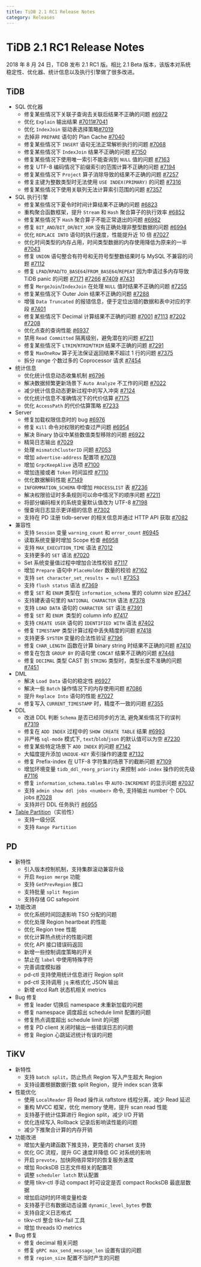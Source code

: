 ```yaml
---
title: TiDB 2.1 RC1 Release Notes
category: Releases
---
```


# TiDB 2.1 RC1 Release Notes

2018 年 8 月 24 日，TiDB 发布 2.1 RC1 版。相比 2.1 Beta 版本，该版本对系统稳定性、优化器、统计信息以及执行引擎做了很多改进。

## TiDB

- SQL 优化器
    - 修复某些情况下关联子查询去关联后结果不正确的问题 [#6972](https://github.com/pingcap/tidb/pull/6972)
    - 优化 `Explain` 输出结果 [#7011](https://github.com/pingcap/tidb/pull/7011)[#7041](https://github.com/pingcap/tidb/pull/7041)
    - 优化 `IndexJoin` 驱动表选择策略[#7019](https://github.com/pingcap/tidb/pull/7019)
    - 去掉非 `PREPARE` 语句的 Plan Cache [#7040](https://github.com/pingcap/tidb/pull/7040)
    - 修复某些情况下 `INSERT` 语句无法正常解析执行的问题  [#7068](https://github.com/pingcap/tidb/pull/7068)
    - 修复某些情况下 `IndexJoin` 结果不正确的问题 [#7150](https://github.com/pingcap/tidb/pull/7150)
    - 修复某些情况下使用唯一索引不能查询到 `NULL` 值的问题 [#7163](https://github.com/pingcap/tidb/pull/7163)
    - 修复 UTF-8 编码情况下前缀索引的范围计算不正确的问题 [#7194](https://github.com/pingcap/tidb/pull/7194)
    - 修复某些情况下 `Project` 算子消除导致的结果不正确的问题 [#7257](https://github.com/pingcap/tidb/pull/7257)
    - 修复主键为整数类型时无法使用 `USE INDEX(PRIMARY)` 的问题 [#7316](https://github.com/pingcap/tidb/pull/7316)
    - 修复某些情况下使用关联列无法计算索引范围的问题 [#7357](https://github.com/pingcap/tidb/pull/7357)
- SQL 执行引擎
    - 修复某些情况下夏令时时间计算结果不正确的问题 [#6823](https://github.com/pingcap/tidb/pull/6823)
    - 重构聚合函数框架，提升 `Stream` 和 `Hash` 聚合算子的执行效率 [#6852](https://github.com/pingcap/tidb/pull/6852)
    - 修复某些情况下 `Hash` 聚合算子不能正常退出的问题 [#6982](https://github.com/pingcap/tidb/pull/6982)
    - 修复 `BIT_AND`/`BIT_OR`/`BIT_XOR` 没有正确处理非整型数据的问题 [#6994](https://github.com/pingcap/tidb/pull/6994)
    - 优化 `REPLACE INTO` 语句的执行速度，性能提升近 10 倍 [#7027](https://github.com/pingcap/tidb/pull/7027)
    - 优化时间类型的内存占用，时间类型数据的内存使用降低为原来的一半 [#7043](https://github.com/pingcap/tidb/pull/7043)
    - 修复 `UNION` 语句整合有符号和无符号型整数结果时与 MySQL 不兼容的问题 [#7112](https://github.com/pingcap/tidb/pull/7112)
    - 修复 `LPAD`/`RPAD`/`TO_BASE64`/`FROM_BASE64`/`REPEAT` 因为申请过多内存导致 TiDB panic 的问题 [#7171](https://github.com/pingcap/tidb/pull/7171) [#7266](https://github.com/pingcap/tidb/pull/7266) [#7409](https://github.com/pingcap/tidb/pull/7409) [#7431](https://github.com/pingcap/tidb/pull/7431)
    - 修复 `MergeJoin`/`IndexJoin` 在处理 `NULL` 值时结果不正确的问题 [#7255](https://github.com/pingcap/tidb/pull/7255)
    - 修复某些情况下 Outer Join 结果不正确的问题 [#7288](https://github.com/pingcap/tidb/pull/7288)
    - 增强 `Data Truncated` 的报错信息，便于定位出错的数据和表中对应的字段 [#7401](https://github.com/pingcap/tidb/pull/7401)
    - 修复某些情况下 Decimal 计算结果不正确的问题 [#7001](https://github.com/pingcap/tidb/pull/7001) [#7113](https://github.com/pingcap/tidb/pull/7113) [#7202](https://github.com/pingcap/tidb/pull/7202) [#7208](https://github.com/pingcap/tidb/pull/7208)
    - 优化点查的查询性能 [#6937](https://github.com/pingcap/tidb/pull/6937)
    - 禁用 `Read Committed` 隔离级别，避免潜在的问题 [#7211](https://github.com/pingcap/tidb/pull/7211)
    - 修复某些情况下 `LTRIM`/`RTRIM`/`TRIM` 结果不正确的问题 [#7291](https://github.com/pingcap/tidb/pull/7291)
    - 修复 `MaxOneRow` 算子无法保证返回结果不超过 1 行的问题 [#7375](https://github.com/pingcap/tidb/pull/7375)
    - 拆分 range 个数过多的 Coprocessor 请求 [#7454](https://github.com/pingcap/tidb/pull/7454)
- 统计信息
    - 优化统计信息动态收集机制 [#6796](https://github.com/pingcap/tidb/pull/6796)
    - 解决数据频繁更新场景下 `Auto Analyze` 不工作的问题 [#7022](https://github.com/pingcap/tidb/pull/7022)
    - 减少统计信息动态更新过程中的写入冲突 [#7124](https://github.com/pingcap/tidb/pull/7124)
    - 优化统计信息不准确情况下的代价估算 [#7175](https://github.com/pingcap/tidb/pull/7175)
    - 优化 `AccessPath` 的代价估算策略 [#7233](https://github.com/pingcap/tidb/pull/7233)
- Server
    - 修复加载权限信息时的 bug [#6976](https://github.com/pingcap/tidb/pull/6976)
    - 修复 `Kill` 命令对权限的检查过严问题 [#6954](https://github.com/pingcap/tidb/pull/6954)
    - 解决 Binary 协议中某些数值类型移除的问题 [#6922](https://github.com/pingcap/tidb/pull/6922)
    - 精简日志输出 [#7029](https://github.com/pingcap/tidb/pull/7029)
    - 处理 `mismatchClusterID` 问题 [#7053](https://github.com/pingcap/tidb/pull/7053)
    - 增加 `advertise-address` 配置项 [#7078](https://github.com/pingcap/tidb/pull/7078)
    - 增加 `GrpcKeepAlive` 选项 [#7100](https://github.com/pingcap/tidb/pull/7100)
    - 增加连接或者 `Token` 时间监控 [#7110](https://github.com/pingcap/tidb/pull/7110)
    - 优化数据解码性能 [#7149](https://github.com/pingcap/tidb/pull/7149)
    - `INFORMMATION_SCHEMA` 中增加 `PROCESSLIST` 表 [#7236](https://github.com/pingcap/tidb/pull/7236)
    - 解决权限验证时多条规则可以命中情况下的顺序问题 [#7211](https://github.com/pingcap/tidb/pull/7211)
    - 将部分编码相关的系统变量默认值改为 UTF-8 [#7198](https://github.com/pingcap/tidb/pull/7198)
    - 慢查询日志显示更详细的信息 [#7302](https://github.com/pingcap/tidb/pull/7302)
    - 支持在 PD 注册 tidb-server 的相关信息并通过 HTTP API 获取 [#7082](https://github.com/pingcap/tidb/pull/7082)
- 兼容性
    - 支持 `Session` 变量 `warning_count` 和 `error_count` [#6945](https://github.com/pingcap/tidb/pull/6945)
    - 读取系统变量时增加 Scope 检查 [#6958](https://github.com/pingcap/tidb/pull/6958)
    - 支持 `MAX_EXECUTION_TIME` 语法 [#7012](https://github.com/pingcap/tidb/pull/7012)
    - 支持更多的 `SET` 语法 [#7020](https://github.com/pingcap/tidb/pull/7020)
    - Set 系统变量值过程中增加合法性校验 [#7117](https://github.com/pingcap/tidb/pull/7117)
    - 增加 `Prepare` 语句中 `PlaceHolder` 数量的校验 [#7162](https://github.com/pingcap/tidb/pull/7162)
    - 支持 `set character_set_results = null` [#7353](https://github.com/pingcap/tidb/pull/7353)
    - 支持 `flush status` 语法 [#7369](https://github.com/pingcap/tidb/pull/7369)
    - 修复 `SET` 和 `ENUM`  类型在 `information_schema` 里的 column size [#7347](https://github.com/pingcap/tidb/pull/7347)
    - 支持建表语句里的 `NATIONAL CHARACTER` 语法 [#7378](https://github.com/pingcap/tidb/pull/7378)
    - 支持 `LOAD DATA` 语句的 `CHARACTER SET` 语法 [#7391](https://github.com/pingcap/tidb/pull/7391)
    - 修复 `SET` 和 `ENUM `类型的 column info [#7417](https://github.com/pingcap/tidb/pull/7417)
    - 支持 `CREATE USER` 语句的 `IDENTIFIED WITH` 语法 [#7402](https://github.com/pingcap/tidb/pull/7402)
    - 修复 `TIMESTAMP` 类型计算过程中丢失精度的问题 [#7418](https://github.com/pingcap/tidb/pull/7418)
    - 支持更多 `SYSTEM` 变量的合法性验证 [#7196](https://github.com/pingcap/tidb/pull/7196)
    - 修复 `CHAR_LENGTH` 函数在计算 binary string 时结果不正确的问题 [#7410](https://github.com/pingcap/tidb/pull/7410)
    - 修复在包含 `GROUP BY` 的语句里 `CONCAT` 结果不正确的问题 [#7448](https://github.com/pingcap/tidb/pull/7448)
    - 修复 `DECIMAL` 类型 CAST 到 `STRING` 类型时，类型长度不准确的问题 [#7451](https://github.com/pingcap/tidb/pull/7451)
- DML
    - 解决 `Load Data` 语句的稳定性 [#6927](https://github.com/pingcap/tidb/pull/6927)
    - 解决一些 `Batch` 操作情况下的内存使用问题 [#7086](https://github.com/pingcap/tidb/pull/7086)
    - 提升 `Replace Into` 语句的性能 [#7027](https://github.com/pingcap/tidb/pull/7027)
    - 修复写入 `CURRENT_TIMESTAMP` 时，精度不一致的问题 [#7355](https://github.com/pingcap/tidb/pull/7355)
- DDL
    - 改进 DDL 判断 `Schema` 是否已经同步的方法, 避免某些情况下的误判 [#7319](https://github.com/pingcap/tidb/pull/7319)
    - 修复在 `ADD INDEX` 过程中的 `SHOW CREATE TABLE` 结果 [#6993](https://github.com/pingcap/tidb/pull/6993)
    - 非严格 `sql-mode` 模式下,  `text`/`blob`/`json` 的默认值可以为空 [#7230](https://github.com/pingcap/tidb/pull/7230)
    - 修复某些特定场景下 `ADD INDEX` 的问题 [#7142](https://github.com/pingcap/tidb/pull/7142)
    - 大幅度提升添加 `UNIQUE-KEY` 索引操作的速度 [#7132](https://github.com/pingcap/tidb/pull/7132)
    - 修复 Prefix-index 在 UTF-8 字符集的场景下的截断问题 [#7109](https://github.com/pingcap/tidb/pull/7109)
    - 增加环境变量 `tidb_ddl_reorg_priority` 来控制 `add-index` 操作的优先级  [#7116](https://github.com/pingcap/tidb/pull/7116)
    - 修复 `information_schema.tables` 中 `AUTO-INCREMENT` 的显示问题 [#7037](https://github.com/pingcap/tidb/pull/7037)
    - 支持 `admin show ddl jobs <number>` 命令, 支持输出 number 个 DDL jobs [#7028](https://github.com/pingcap/tidb/pull/7028)
    - 支持并行 DDL 任务执行 [#6955](https://github.com/pingcap/tidb/pull/6955)
- [Table Partition](https://github.com/pingcap/tidb/projects/6)（实验性）
    - 支持一级分区
    - 支持 `Range Partition`

## PD

- 新特性
    - 引入版本控制机制，支持集群滚动兼容升级
    - 开启 `Region merge` 功能
    - 支持 `GetPrevRegion` 接口
    - 支持批量 `split Region`
    - 支持存储 GC safepoint
- 功能改进
    - 优化系统时间回退影响 TSO 分配的问题
    - 优化处理 Region heartbeat 的性能
    - 优化 Region tree 性能
    - 优化计算热点统计的性能问题
    - 优化 API 接口错误码返回
    - 新增一些控制调度策略的开关
    - 禁止在 `label` 中使用特殊字符
    - 完善调度模拟器
    - pd-ctl 支持使用统计信息进行 Region split
    - pd-ctl 支持调用 `jq` 来格式化 JSON 输出
    - 新增 etcd Raft 状态机相关 metrics
- Bug 修复
    - 修复 leader 切换后 namespace 未重新加载的问题
    - 修复 namespace 调度超出 schedule limit 配置的问题
    - 修复热点调度超出 schedule limit 的问题
    - 修复 PD client 关闭时输出一些错误日志的问题
    - 修复 Region 心跳延迟统计有误的问题

## TiKV

- 新特性
    - 支持 `batch split`，防止热点 Region 写入产生超大 Region
    - 支持设置根据数据行数 split Region，提升 index scan 效率
- 性能优化
    - 使用 `LocalReader` 将 Read 操作从 raftstore 线程分离，减少 Read 延迟
    - 重构 MVCC 框架，优化 memory 使用，提升 scan read 性能
    - 支持基于统计估算进行 Region split，减少 I/O 开销
    - 优化连续写入 Rollback 记录后影响读性能的问题
    - 减少下推聚合计算的内存开销
- 功能改进
    - 增加大量内建函数下推支持，更完善的 charset 支持
    - 优化 GC 流程，提升 GC 速度并降低 GC 对系统的影响
    - 开启 `prevote`，加快网络异常时的恢复服务速度
    - 增加 RocksDB 日志文件相关的配置项
    - 调整 `scheduler latch` 默认配置
    - 使用 tikv-ctl 手动 compact 时可设定是否 compact RocksDB 最底层数据
    - 增加启动时的环境变量检查
    - 支持基于已有数据动态设置 `dynamic_level_bytes` 参数
    - 支持自定义日志格式
    - tikv-ctl 整合 tikv-fail 工具
    - 增加 threads IO metrics
- Bug 修复
    - 修复 decimal 相关问题
    - 修复 `gRPC max_send_message_len` 设置有误的问题
    - 修复 `region_size` 配置不当时产生的问题
